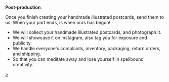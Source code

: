 **Post-production**.

Once you finish creating your handmade illustrated postcards, send them to us. When your part ends, is when ours has begun!
- We will collect your handmade illustrated postcards, and photograph it.
- We will showcase it on Instagram, also tag you for exposure and publicity.
- We handle everyone's complaints, inventory, packaging, return orders, and shipping.
- So that you can meditate away and lose yourself in spellbound creativity.

<div class="roadmap-spacer-1"></div>

<p>
<a class="btn" href="https://kvshvl.in/yourmailproject/9.html">></a><br>
</p>

<div class="roadmap-spacer-2"></div>
